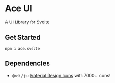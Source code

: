 # Ace UI

A UI Library for Svelte

## Get Started

```
npm i ace.svelte
```

## Dependencies

- `@mdi/js`: [Material Design Icons](https://pictogrammers.com/library/mdi/) with 7000+ icons!
